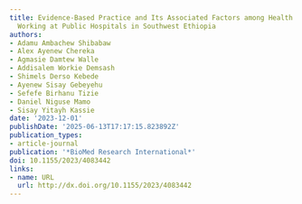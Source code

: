 ```yaml
---
title: Evidence‐Based Practice and Its Associated Factors among Health Professionals
  Working at Public Hospitals in Southwest Ethiopia
authors:
- Adamu Ambachew Shibabaw
- Alex Ayenew Chereka
- Agmasie Damtew Walle
- Addisalem Workie Demsash
- Shimels Derso Kebede
- Ayenew Sisay Gebeyehu
- Sefefe Birhanu Tizie
- Daniel Niguse Mamo
- Sisay Yitayh Kassie
date: '2023-12-01'
publishDate: '2025-06-13T17:17:15.823892Z'
publication_types:
- article-journal
publication: '*BioMed Research International*'
doi: 10.1155/2023/4083442
links:
- name: URL
  url: http://dx.doi.org/10.1155/2023/4083442
---
```

